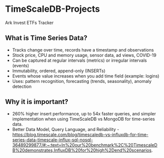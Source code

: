 # TimeScaleDB-Projects
 Ark Invest ETFs Tracker

## What is Time Series Data?

- Tracks change over time, records have a timestamp and observations
- Stock price, CPU and memory usage, sensor data, ad views, COVID-19
- Can be captured at regular intervals (metrics) or irregular intervals (events)
- Immutability, ordered, append-only (INSERTs)
- Events whose value increases when you add time field (example: logins)
- Uses: pattern recognition, forecasting (trends, seasonality), anomaly detection

## Why it is important?

- 260% higher insert performance, up to 54x faster queries, and simpler implementation when using TimeScaleDB vs MongoDB for time-series data.
- Better Data Model, Query Language, and Reliability
 -https://blog.timescale.com/blog/timescaledb-vs-influxdb-for-time-series-data-timescale-influx-sql-nosql-36489299877/#:~:text=In%20our%20benchmark%2C%20TimescaleDB%20demonstrates,InfluxDB%20for%20high%2Dend%20scenarios. 
